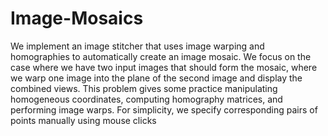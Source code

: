 # Image-Mosaics

We implement an image stitcher that uses image warping and homographies to automatically create an image mosaic. We focus on the case where we have two input images that should form the mosaic, where we warp one image into the plane of the second image and display the combined views. This problem gives some practice manipulating homogeneous coordinates, computing homography matrices, and performing image warps.
For simplicity, we specify corresponding pairs of points manually using mouse clicks
